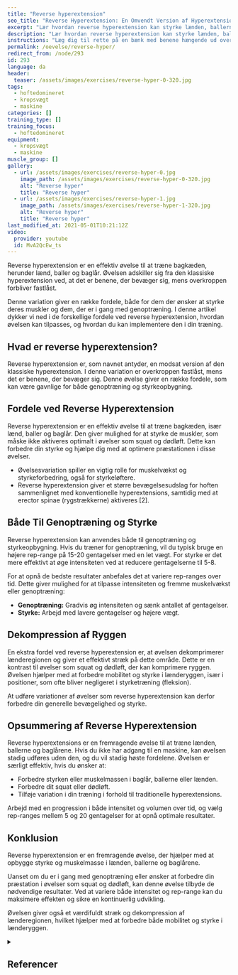 ```yaml
---
title: "Reverse hyperextension"
seo_title: "Reverse Hyperextension: En Omvendt Version af Hyperextension"
excerpt: "Lær hvordan reverse hyperextension kan styrke lænden, ballerne og baglårene. Øvelsen er ideel til både genoptræning og muskelopbygning og kan udføres selv uden en specialiseret maskine. Få indsigt i, hvordan du udfører øvelsen korrekt og får de bedste resultater."
description: "Lær hvordan reverse hyperextension kan styrke lænden, ballerne og baglårene. Øvelsen er ideel til både genoptræning og muskelopbygning og kan udføres selv uden en specialiseret maskine. Få indsigt i, hvordan du udfører øvelsen korrekt og får de bedste resultater."
instructions: "Læg dig til rette på en bænk med benene hængende ud over. Bænken skal være så høj, at du kan have strakte ben, når hoften er bøjet. Start med bøjet hofte og stræk hoften ud. Langsomt tilbage til udgangspunktet."
permalink: /oevelse/reverse-hyper/
redirect_from: /node/293
id: 293
language: da
header:
  teaser: /assets/images/exercises/reverse-hyper-0-320.jpg
tags:
  - hoftedomineret
  - kropsvægt
  - maskine
categories: []
training_type: []
training_focus:
  - hoftedomineret
equipment:
  - kropsvægt
  - maskine
muscle_group: []
gallery:
  - url: /assets/images/exercises/reverse-hyper-0.jpg
    image_path: /assets/images/exercises/reverse-hyper-0-320.jpg
    alt: "Reverse hyper"
    title: "Reverse hyper"
  - url: /assets/images/exercises/reverse-hyper-1.jpg
    image_path: /assets/images/exercises/reverse-hyper-1-320.jpg
    alt: "Reverse hyper"
    title: "Reverse hyper"
last_modified_at: 2021-05-01T10:21:12Z
video:
  provider: youtube
  id: MvA2QcEw_ts
---
```


Reverse hyperextension er en effektiv øvelse til at træne bagkæden, herunder lænd, baller og baglår. Øvelsen adskiller sig fra den klassiske hyperextension ved, at det er benene, der bevæger sig, mens overkroppen forbliver fastlåst.

Denne variation giver en række fordele, både for dem der ønsker at styrke deres muskler og dem, der er i gang med genoptræning. I denne artikel dykker vi ned i de forskellige fordele ved reverse hyperextension, hvordan øvelsen kan tilpasses, og hvordan du kan implementere den i din træning.

## Hvad er reverse hyperextension?

Reverse hyperextension er, som navnet antyder, en modsat version af den klassiske hyperextension. I denne variation er overkroppen fastlåst, mens det er benene, der bevæger sig. Denne øvelse giver en række fordele, som kan være gavnlige for både genoptræning og styrkeopbygning.

## Fordele ved Reverse Hyperextension

Reverse hyperextension er en effektiv øvelse til at træne bagkæden, især lænd, baller og baglår. Den giver mulighed for at styrke de muskler, som måske ikke aktiveres optimalt i øvelser som squat og dødløft. Dette kan forbedre din styrke og hjælpe dig med at optimere præstationen i disse øvelser.

- Øvelsesvariation spiller en vigtig rolle for muskelvækst og styrkeforbedring, også for styrkeløftere.
- Reverse hyperextension giver et større bevægelsesudslag for hoften sammenlignet med konventionelle hyperextensions, samtidig med at erector spinae (rygstrækkerne) aktiveres [2].

## Både Til Genoptræning og Styrke

Reverse hyperextension kan anvendes både til genoptræning og styrkeopbygning. Hvis du træner for genoptræning, vil du typisk bruge en højere rep-range på 15-20 gentagelser med en let vægt. For styrke er det mere effektivt at øge intensiteten ved at reducere gentagelserne til 5-8.

For at opnå de bedste resultater anbefales det at variere rep-ranges over tid. Dette giver mulighed for at tilpasse intensiteten og fremme muskelvækst eller genoptræning:

- **Genoptræning:** Gradvis øg intensiteten og sænk antallet af gentagelser.
- **Styrke:** Arbejd med lavere gentagelser og højere vægt.

## Dekompression af Ryggen

En ekstra fordel ved reverse hyperextension er, at øvelsen dekomprimerer lænderegionen og giver et effektivt stræk på dette område. Dette er en kontrast til øvelser som squat og dødløft, der kan komprimere ryggen. Øvelsen hjælper med at forbedre mobilitet og styrke i lænderyggen, især i positioner, som ofte bliver negligeret i styrketræning (fleksion).

At udføre variationer af øvelser som reverse hyperextension kan derfor forbedre din generelle bevægelighed og styrke.

## Opsummering af Reverse Hyperextension

Reverse hyperextensions er en fremragende øvelse til at træne lænden, ballerne og baglårene. Hvis du ikke har adgang til en maskine, kan øvelsen stadig udføres uden den, og du vil stadig høste fordelene. Øvelsen er særligt effektiv, hvis du ønsker at:

- Forbedre styrken eller muskelmassen i baglår, ballerne eller lænden.
- Forbedre dit squat eller dødløft.
- Tilføje variation i din træning i forhold til traditionelle hyperextensions.

Arbejd med en progression i både intensitet og volumen over tid, og vælg rep-ranges mellem 5 og 20 gentagelser for at opnå optimale resultater.

## Konklusion

Reverse hyperextension er en fremragende øvelse, der hjælper med at opbygge styrke og muskelmasse i lænden, ballerne og baglårene.

Uanset om du er i gang med genoptræning eller ønsker at forbedre din præstation i øvelser som squat og dødløft, kan denne øvelse tilbyde de nødvendige resultater. Ved at variere både intensitet og rep-range kan du maksimere effekten og sikre en kontinuerlig udvikling.

Øvelsen giver også et værdifuldt stræk og dekompression af lænderegionen, hvilket hjælper med at forbedre både mobilitet og styrke i lænderyggen.

<details markdown="1" class="references">
  <summary><h2 id="references">Referencer</h2></summary>
- Fonseca, R. M., Roschel, H., Tricoli, V., de Souza, E. O., Wilson, J. M., Laurentino, G. C., ... & Ugrinowitsch, C. (2014). Changes in exercises are more effective than in loading schemes to improve muscle strength. *The Journal of Strength & Conditioning Research*, 28(11), 3085-3092.
- Lawrence, M. A., Chin, A., & Swanson, B. T. (2019). Biomechanical Comparison of the Reverse Hyperextension Machine and the Hyperextension Exercise. *The Journal of Strength & Conditioning Research*, 33(8), 2053-2056.
</details>
